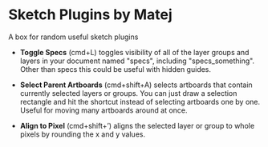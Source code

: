 Sketch Plugins by Matej
=============

A box for random useful sketch plugins

- **Toggle Specs** (cmd+L) toggles visibility of all of the layer groups and layers in your document named "specs", including "specs_something". Other than specs this could be useful with hidden guides.

- **Select Parent Artboards** (cmd+shift+A) selects artboards that contain currently selected layers or groups. You can just draw a selection rectangle and hit the shortcut instead of selecting artboards one by one. Useful for moving many artboards around at once.

- **Align to Pixel** (cmd+shift+’) aligns the selected layer or group to whole pixels by rounding the x and y values.